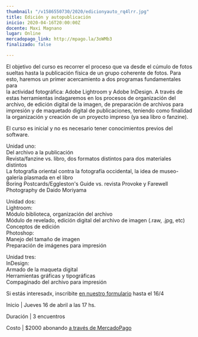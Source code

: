 ```yaml
---
thumbnail: "/v1586550730/2020/edicionyauto_rq4lrr.jpg"
title: Edición y autopublicación
inicio: 2020-04-16T20:00:00Z
docente: Maxi Magnano
lugar: Online
mercadopago_link: http://mpago.la/3oWMb3
finalizado: false

---
```

El objetivo del curso es recorrer el proceso que va desde el cúmulo de fotos sueltas hasta la publicación física de un grupo coherente de fotos. Para esto, haremos un primer acercamiento a dos programas fundamentales para  
la actividad fotográfica: Adobe Lightroom y Adobe InDesign. A través de estas herramientas indagaremos en los procesos de organización del archivo, de edición digital de la imagen, de preparación de archivos para impresión y de maquetado digital de publicaciones, teniendo como finalidad la organización y creación de un proyecto impreso (ya sea libro o fanzine).  
  
El curso es inicial y no es necesario tener conocimientos previos del software.

Unidad uno:  
Del archivo a la publicación  
Revista/fanzine vs. libro, dos formatos distintos para dos materiales distintos  
La fotografía oriental contra la fotografía occidental, la idea de museo-galería plasmada en el libro  
Boring Postcards/Eggleston's Guide vs. revista Provoke y Farewell Photography de Daido Moriyama  
  
Unidad dos:  
Lightroom:  
Módulo biblioteca, organización del archivo  
Módulo de revelado, edición digital del archivo de imagen (.raw, .jpg, etc)  
Conceptos de edición  
Photoshop:  
Manejo del tamaño de imagen  
Preparación de imágenes para impresión  
  
Unidad tres:  
InDesign:  
Armado de la maqueta digital  
Herramientas gráficas y tipográficas  
Compaginado del archivo para impresión 

Si estás interesadx, inscribite [en nuestro formulario]() hasta el 16/4  
  
Inicio | Jueves 16 de abril a las 17 hs.

Duración | 3 encuentros

Costo | $2000 abonando [a través de MercadoPago](http://mpago.la/3oWMb3)
